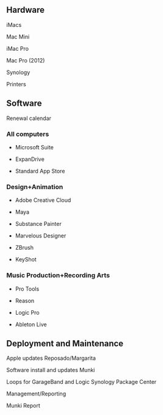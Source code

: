## Hardware ##

iMacs

Mac Mini

iMac Pro

Mac Pro (2012)

Synology 

Printers

## Software ##

Renewal calendar

### All computers

  * Microsoft Suite

  * ExpanDrive

  * Standard App Store

### Design+Animation

  * Adobe Creative Cloud
  
  * Maya
  
  * Substance Painter
  
  * Marvelous Designer
  
  * ZBrush
  
  * KeyShot

### Music Production+Recording Arts

  * Pro Tools
  
  * Reason
  
  * Logic Pro
  
  * Ableton Live
  
## Deployment and Maintenance

Apple updates
Reposado/Margarita

Software install and updates
Munki

Loops for GarageBand and Logic
Synology
Package Center

Management/Reporting

Munki Report

